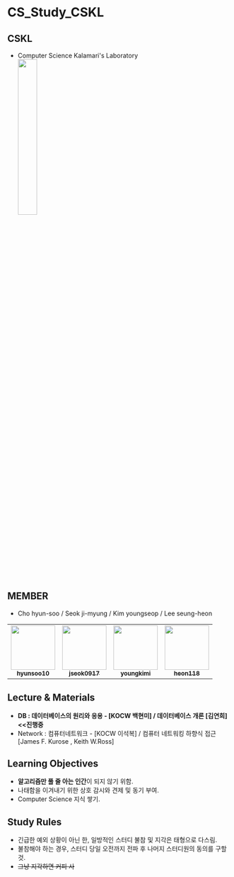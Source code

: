 # CS_Study_CSKL
## CSKL
- Computer Science Kalamari's Laboratory <br>
  <img src="https://github.com/youngkimi/CS_Study_CSKL/assets/139294219/6633abd6-3790-4c7f-9c2e-102111ec27d1" width="30%">

## MEMBER
- Cho hyun-soo / Seok ji-myung / Kim youngseop / Lee seung-heon

<table>
  <tr>
    <td align="center"><a href="https://github.com/hyunsoo10"><img src="https://github.com/hyunsoo10.png" width="100px;" alt=""/><br /><sub><b>hyunsoo10</b></sub></a><br /></td>
    <td align="center"><a href="https://github.com/jseok0917"><img src="https://github.com/jseok0917.png" width="100px;" alt=""/><br /><sub><b>jseok0917</b></sub></a><br /></td>
    <td align="center"><a href="https://github.com/youngkimi"><img src="https://github.com/youngkimi.png" width="100px;" alt=""/><br /><sub><b>youngkimi</b></sub></a><br /></td>      
    <td align="center"><a href="https://github.com/heon118"><img src="https://github.com/heon118.png" width="100px;" alt=""/><br /.png><sub><b>heon118</b></sub></a><br /></td>
  </tr>
</table>

## Lecture & Materials
- **DB : 데이터베이스의 원리와 응용 - [KOCW 백현미] / 데이터베이스 개론 [김연희] <<진행중** 
- Network : 컴퓨터네트워크 - [KOCW 이석복] / 컴퓨터 네트워킹 하향식 접근 [James F. Kurose , Keith W.Ross]
  
## Learning Objectives
- **알고리즘만 풀 줄 아는 인간**이 되지 않기 위함.
- 나태함을 이겨내기 위한 상호 감시와 견제 및 동기 부여.
- Computer Science 지식 쌓기.

## Study Rules
- 긴급한 예외 상황이 아닌 한, 일방적인 스터디 불참 및 지각은 태형으로 다스림.
- 불참해야 하는 경우, 스터디 당일 오전까지 전파 후 나머지 스터디원의 동의를 구할 것.
- ~~그냥 지각하면 커피 사~~
